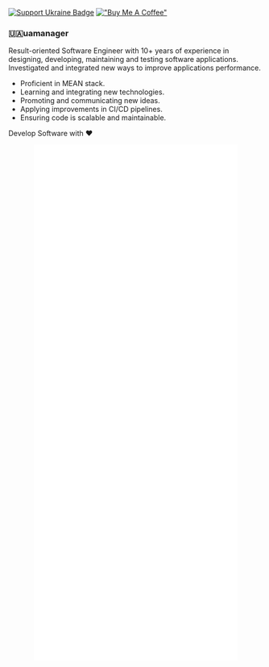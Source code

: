[![Support Ukraine Badge](https://bit.ly/support-ukraine-now)](https://github.com/support-ukraine/support-ukraine)
[!["Buy Me A Coffee"](https://img.shields.io/badge/buy%20me%20a%20coffee-donate-yellow.svg)](https://www.buymeacoffee.com/uamanager)
### 🇺🇦uamanager 

Result-oriented Software Engineer with 10+ years of experience in designing, developing, maintaining and testing software applications. Investigated and integrated new ways to improve applications performance. 

- Proficient in MEAN stack. 
- Learning and integrating new technologies.
- Promoting and communicating new ideas. 
- Applying improvements in CI/CD pipelines.
- Ensuring code is scalable and maintainable.

Develop Software with ❤️

<p align="center">
  <img alt="Metrics" src="https://github.com/uamanager/uamanager/blob/master/github-metrics.svg">
</p>
